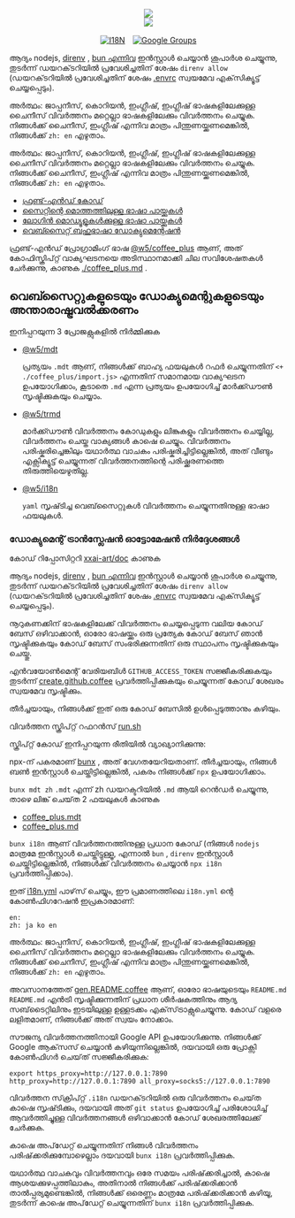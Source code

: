 <p align="center"><a href="https://xxai.art"><img src="https://cdn.jsdelivr.net/gh/xxai-art/doc/logo.svg"/></a><br/><a href="https://xxai.art"><img src="https://cdn.jsdelivr.net/gh/xxai-art/doc/xxai.svg"/></a></p><p align="center"><a href="https://github.com/xxai-art/doc#readme"><img alt="I18N" src="https://cdn.jsdelivr.net/gh/wactax/img/t.svg"/></a>　<a href="https://groups.google.com/u/0/g/xxai-art"><img alt="Google Groups" src="https://cdn.jsdelivr.net/gh/wactax/img/g-groups.svg"/></a></p>

ആദ്യം nodejs, [direnv](https://direnv.net) , [bun എന്നിവ](https://github.com/oven-sh/bun) ഇൻസ്റ്റാൾ ചെയ്യാൻ ശുപാർശ ചെയ്യുന്നു, തുടർന്ന് ഡയറക്‌ടറിയിൽ പ്രവേശിച്ചതിന് ശേഷം `direnv allow` (ഡയറക്‌ടറിയിൽ പ്രവേശിച്ചതിന് ശേഷം [.envrc](https://github.com/xxai-art/doc/blob/main/.envrc) സ്വയമേവ എക്‌സിക്യൂട്ട് ചെയ്യപ്പെടും).

അർത്ഥം: ജാപ്പനീസ്, കൊറിയൻ, ഇംഗ്ലീഷ്, ഇംഗ്ലീഷ് ഭാഷകളിലേക്കുള്ള ചൈനീസ് വിവർത്തനം മറ്റെല്ലാ ഭാഷകളിലേക്കും വിവർത്തനം ചെയ്യുക. നിങ്ങൾക്ക് ചൈനീസ്, ഇംഗ്ലീഷ് എന്നിവ മാത്രം പിന്തുണയ്ക്കണമെങ്കിൽ, നിങ്ങൾക്ക് `zh: en` എഴുതാം.

അർത്ഥം: ജാപ്പനീസ്, കൊറിയൻ, ഇംഗ്ലീഷ്, ഇംഗ്ലീഷ് ഭാഷകളിലേക്കുള്ള ചൈനീസ് വിവർത്തനം മറ്റെല്ലാ ഭാഷകളിലേക്കും വിവർത്തനം ചെയ്യുക. നിങ്ങൾക്ക് ചൈനീസ്, ഇംഗ്ലീഷ് എന്നിവ മാത്രം പിന്തുണയ്ക്കണമെങ്കിൽ, നിങ്ങൾക്ക് `zh: en` എഴുതാം.

* [ഫ്രണ്ട്-എൻഡ് കോഡ്](https://github.com/xxai-art/web)
* [സൈറ്റിന്റെ മൊത്തത്തിലുള്ള ഭാഷാ പായ്ക്കുകൾ](https://github.com/xxai-art/web/tree/main/i18n)
* [ലോഗിൻ മൊഡ്യൂളുകൾക്കുള്ള ഭാഷാ പായ്ക്കുകൾ](https://github.com/wacpkg/user/tree/main/ui.i18n)
* [വെബ്സൈറ്റ് ബഹുഭാഷാ ഡോക്യുമെന്റേഷൻ](https://github.com/xxai-doc)

ഫ്രണ്ട്-എൻഡ് പ്രോഗ്രാമിംഗ് ഭാഷ [@w5/coffee_plus](http://npmjs.com/@w5/coffee_plus) ആണ്, അത് കോഫിസ്ക്രിപ്റ്റ് വാക്യഘടനയെ അടിസ്ഥാനമാക്കി ചില സവിശേഷതകൾ ചേർക്കുന്നു, കാണുക [./coffee_plus.md](./coffee_plus.md) .

## വെബ്സൈറ്റുകളുടെയും ഡോക്യുമെന്റുകളുടെയും അന്താരാഷ്ട്രവൽക്കരണം

ഇനിപ്പറയുന്ന 3 പ്രോജക്റ്റുകളിൽ നിർമ്മിക്കുക

* [@w5/mdt](https://www.npmjs.com/package/@w5/mdt)

  പ്രത്യയം `.mdt` ആണ്, നിങ്ങൾക്ക് ബാഹ്യ ഫയലുകൾ റഫർ ചെയ്യുന്നതിന് `<+ ./coffee_plus/import.js>` എന്നതിന് സമാനമായ വാക്യഘടന ഉപയോഗിക്കാം, കൂടാതെ `.md` എന്ന പ്രത്യയം ഉപയോഗിച്ച് മാർക്ക്ഡൗൺ സൃഷ്ടിക്കുകയും ചെയ്യാം.

* [@w5/trmd](https://www.npmjs.com/package/@w5/trmd)

  മാർക്ക്ഡൗൺ വിവർത്തനം കോഡുകളും ലിങ്കുകളും വിവർത്തനം ചെയ്യില്ല, വിവർത്തനം ചെയ്ത വാക്യങ്ങൾ കാഷെ ചെയ്യും. വിവർത്തനം പരിഷ്കരിച്ചെങ്കിലും യഥാർത്ഥ വാചകം പരിഷ്കരിച്ചിട്ടില്ലെങ്കിൽ, അത് വീണ്ടും എക്സിക്യൂട്ട് ചെയ്യുന്നത് വിവർത്തനത്തിന്റെ പരിഷ്ക്കരണത്തെ തിരുത്തിയെഴുതില്ല.

* [@w5/i18n](https://www.npmjs.com/package/@w5/i18n)

  `yaml` സൃഷ്‌ടിച്ച വെബ്‌സൈറ്റുകൾ വിവർത്തനം ചെയ്യുന്നതിനുള്ള ഭാഷാ ഫയലുകൾ.

### ഡോക്യുമെന്റ് ട്രാൻസ്ലേഷൻ ഓട്ടോമേഷൻ നിർദ്ദേശങ്ങൾ

കോഡ് റിപ്പോസിറ്ററി [xxai-art/doc](https://github.com/xxai-art/doc) കാണുക

ആദ്യം nodejs, [direnv](https://direnv.net) , [bun എന്നിവ](https://github.com/oven-sh/bun) ഇൻസ്റ്റാൾ ചെയ്യാൻ ശുപാർശ ചെയ്യുന്നു, തുടർന്ന് ഡയറക്‌ടറിയിൽ പ്രവേശിച്ചതിന് ശേഷം `direnv allow` (ഡയറക്‌ടറിയിൽ പ്രവേശിച്ചതിന് ശേഷം [.envrc](https://github.com/xxai-art/doc/blob/main/.envrc) സ്വയമേവ എക്‌സിക്യൂട്ട് ചെയ്യപ്പെടും).

നൂറുകണക്കിന് ഭാഷകളിലേക്ക് വിവർത്തനം ചെയ്യപ്പെടുന്ന വലിയ കോഡ് ബേസ് ഒഴിവാക്കാൻ, ഓരോ ഭാഷയ്ക്കും ഒരു പ്രത്യേക കോഡ് ബേസ് ഞാൻ സൃഷ്ടിക്കുകയും കോഡ് ബേസ് സംഭരിക്കുന്നതിന് ഒരു സ്ഥാപനം സൃഷ്ടിക്കുകയും ചെയ്തു.

എൻവയോൺമെന്റ് വേരിയബിൾ `GITHUB_ACCESS_TOKEN` സജ്ജീകരിക്കുകയും തുടർന്ന് [create.github.coffee](https://github.com/xxai-art/doc/blob/main/create.github.coffee) പ്രവർത്തിപ്പിക്കുകയും ചെയ്യുന്നത് കോഡ് ശേഖരം സ്വയമേവ സൃഷ്ടിക്കും.

തീർച്ചയായും, നിങ്ങൾക്ക് ഇത് ഒരു കോഡ് ബേസിൽ ഉൾപ്പെടുത്താനും കഴിയും.

വിവർത്തന സ്ക്രിപ്റ്റ് റഫറൻസ് [run.sh](https://github.com/xxai-art/doc/blob/main/run.sh)

സ്ക്രിപ്റ്റ് കോഡ് ഇനിപ്പറയുന്ന രീതിയിൽ വ്യാഖ്യാനിക്കുന്നു:

npx-ന് പകരമാണ് [bunx](https://bun.sh/docs/cli/bunx) , അത് വേഗതയേറിയതാണ്. തീർച്ചയായും, നിങ്ങൾ ബൺ ഇൻസ്റ്റാൾ ചെയ്തിട്ടില്ലെങ്കിൽ, പകരം നിങ്ങൾക്ക് `npx` ഉപയോഗിക്കാം.

`bunx mdt zh` `.mdt` എന്ന് zh ഡയറക്ടറിയിൽ `.md` ആയി റെൻഡർ ചെയ്യുന്നു, താഴെ ലിങ്ക് ചെയ്‌ത 2 ഫയലുകൾ കാണുക

* [coffee_plus.mdt](https://github.com/xxai-doc/zh/blob/main/coffee_plus.mdt)
* [coffee_plus.md](https://github.com/xxai-doc/zh/blob/main/coffee_plus.md)

`bunx i18n` ആണ് വിവർത്തനത്തിനുള്ള പ്രധാന കോഡ് (നിങ്ങൾ `nodejs` മാത്രമേ ഇൻസ്റ്റാൾ ചെയ്തിട്ടുള്ളൂ, എന്നാൽ `bun` , `direnv` ഇൻസ്റ്റാൾ ചെയ്തിട്ടില്ലെങ്കിൽ, നിങ്ങൾക്ക് വിവർത്തനം ചെയ്യാൻ `npx i18n` പ്രവർത്തിപ്പിക്കാം).

ഇത് [i18n.yml](https://github.com/xxai-art/doc/blob/main/i18n.yml) പാഴ്‌സ് ചെയ്യും, ഈ പ്രമാണത്തിലെ `i18n.yml` ന്റെ കോൺഫിഗറേഷൻ ഇപ്രകാരമാണ്:

```
en:
zh: ja ko en
```

അർത്ഥം: ജാപ്പനീസ്, കൊറിയൻ, ഇംഗ്ലീഷ്, ഇംഗ്ലീഷ് ഭാഷകളിലേക്കുള്ള ചൈനീസ് വിവർത്തനം മറ്റെല്ലാ ഭാഷകളിലേക്കും വിവർത്തനം ചെയ്യുക. നിങ്ങൾക്ക് ചൈനീസ്, ഇംഗ്ലീഷ് എന്നിവ മാത്രം പിന്തുണയ്ക്കണമെങ്കിൽ, നിങ്ങൾക്ക് `zh: en` എഴുതാം.

അവസാനത്തേത് [gen.README.coffee](https://github.com/xxai-art/doc/blob/main/gen.README.coffee) ആണ്, ഓരോ ഭാഷയുടെയും `README.md` `README.md` എൻട്രി സൃഷ്ടിക്കുന്നതിന് പ്രധാന ശീർഷകത്തിനും ആദ്യ സബ്‌ടൈറ്റിലിനും ഇടയിലുള്ള ഉള്ളടക്കം എക്‌സ്‌ട്രാക്റ്റുചെയ്യുന്നു. കോഡ് വളരെ ലളിതമാണ്, നിങ്ങൾക്ക് അത് സ്വയം നോക്കാം.

സൗജന്യ വിവർത്തനത്തിനായി Google API ഉപയോഗിക്കുന്നു. നിങ്ങൾക്ക് Google ആക്‌സസ് ചെയ്യാൻ കഴിയുന്നില്ലെങ്കിൽ, ദയവായി ഒരു പ്രോക്സി കോൺഫിഗർ ചെയ്‌ത് സജ്ജീകരിക്കുക:

```
export https_proxy=http://127.0.0.1:7890 http_proxy=http://127.0.0.1:7890 all_proxy=socks5://127.0.0.1:7890
```

വിവർത്തന സ്‌ക്രിപ്റ്റ് `.i18n` ഡയറക്‌ടറിയിൽ ഒരു വിവർത്തനം ചെയ്‌ത കാഷെ സൃഷ്‌ടിക്കും, ദയവായി അത് `git status` ഉപയോഗിച്ച് പരിശോധിച്ച് ആവർത്തിച്ചുള്ള വിവർത്തനങ്ങൾ ഒഴിവാക്കാൻ കോഡ് ശേഖരത്തിലേക്ക് ചേർക്കുക.

കാഷെ അപ്‌ഡേറ്റ് ചെയ്യുന്നതിന് നിങ്ങൾ വിവർത്തനം പരിഷ്‌ക്കരിക്കുമ്പോഴെല്ലാം ദയവായി `bunx i18n` പ്രവർത്തിപ്പിക്കുക.

യഥാർത്ഥ വാചകവും വിവർത്തനവും ഒരേ സമയം പരിഷ്‌ക്കരിച്ചാൽ, കാഷെ ആശയക്കുഴപ്പത്തിലാകും, അതിനാൽ നിങ്ങൾക്ക് പരിഷ്‌ക്കരിക്കാൻ താൽപ്പര്യമുണ്ടെങ്കിൽ, നിങ്ങൾക്ക് ഒരെണ്ണം മാത്രമേ പരിഷ്‌ക്കരിക്കാൻ കഴിയൂ, തുടർന്ന് കാഷെ അപ്‌ഡേറ്റ് ചെയ്യുന്നതിന് `bunx i18n` പ്രവർത്തിപ്പിക്കുക.
